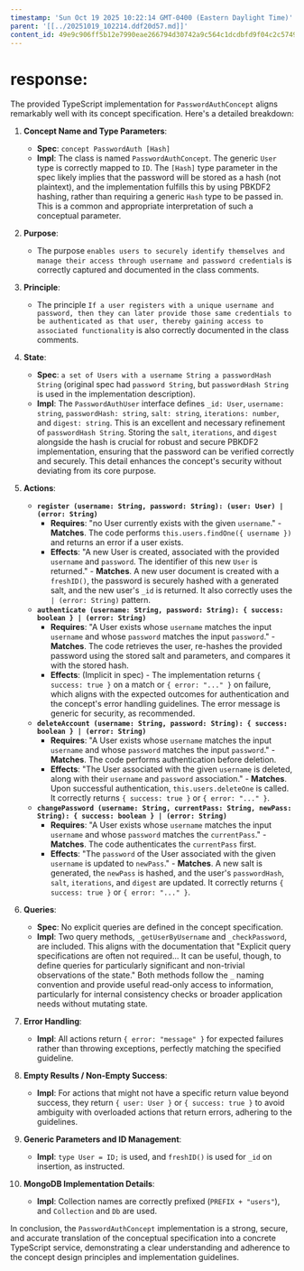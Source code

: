 ```yaml
---
timestamp: 'Sun Oct 19 2025 10:22:14 GMT-0400 (Eastern Daylight Time)'
parent: '[[../20251019_102214.ddf20d57.md]]'
content_id: 49e9c906ff5b12e7990eae266794d30742a9c564c1dcdbfd9f04c2c57495b407
---
```


# response:

The provided TypeScript implementation for `PasswordAuthConcept` aligns remarkably well with its concept specification. Here's a detailed breakdown:

1. **Concept Name and Type Parameters**:
   * **Spec**: `concept PasswordAuth [Hash]`
   * **Impl**: The class is named `PasswordAuthConcept`. The generic `User` type is correctly mapped to `ID`. The `[Hash]` type parameter in the spec likely implies that the password will be stored as a hash (not plaintext), and the implementation fulfills this by using PBKDF2 hashing, rather than requiring a generic `Hash` type to be passed in. This is a common and appropriate interpretation of such a conceptual parameter.

2. **Purpose**:
   * The purpose `enables users to securely identify themselves and manage their access through username and password credentials` is correctly captured and documented in the class comments.

3. **Principle**:
   * The principle `If a user registers with a unique username and password, then they can later provide those same credentials to be authenticated as that user, thereby gaining access to associated functionality` is also correctly documented in the class comments.

4. **State**:
   * **Spec**: `a set of Users with a username String a passwordHash String` (original spec had `password String`, but `passwordHash String` is used in the implementation description).
   * **Impl**: The `PasswordAuthUser` interface defines `_id: User`, `username: string`, `passwordHash: string`, `salt: string`, `iterations: number`, and `digest: string`. This is an excellent and necessary refinement of `passwordHash String`. Storing the `salt`, `iterations`, and `digest` alongside the hash is crucial for robust and secure PBKDF2 implementation, ensuring that the password can be verified correctly and securely. This detail enhances the concept's security without deviating from its core purpose.

5. **Actions**:
   * **`register (username: String, password: String): (user: User) | (error: String)`**
     * **Requires**: "no User currently exists with the given `username`." - **Matches**. The code performs `this.users.findOne({ username })` and returns an error if a user exists.
     * **Effects**: "A new User is created, associated with the provided `username` and `password`. The identifier of this new `User` is returned." - **Matches**. A new user document is created with a `freshID()`, the password is securely hashed with a generated salt, and the new user's `_id` is returned. It also correctly uses the `| (error: String)` pattern.
   * **`authenticate (username: String, password: String): { success: boolean } | (error: String)`**
     * **Requires**: "A User exists whose `username` matches the input `username` and whose `password` matches the input `password`." - **Matches**. The code retrieves the user, re-hashes the provided password using the stored salt and parameters, and compares it with the stored hash.
     * **Effects**: (Implicit in spec) - The implementation returns `{ success: true }` on a match or `{ error: "..." }` on failure, which aligns with the expected outcomes for authentication and the concept's error handling guidelines. The error message is generic for security, as recommended.
   * **`deleteAccount (username: String, password: String): { success: boolean } | (error: String)`**
     * **Requires**: "A User exists whose `username` matches the input `username` and whose `password` matches the input `password`." - **Matches**. The code performs authentication before deletion.
     * **Effects**: "The User associated with the given `username` is deleted, along with their `username` and `password` association." - **Matches**. Upon successful authentication, `this.users.deleteOne` is called. It correctly returns `{ success: true }` or `{ error: "..." }`.
   * **`changePassword (username: String, currentPass: String, newPass: String): { success: boolean } | (error: String)`**
     * **Requires**: "A User exists whose `username` matches the input `username` and whose `password` matches the `currentPass`." - **Matches**. The code authenticates the `currentPass` first.
     * **Effects**: "The `password` of the User associated with the given `username` is updated to `newPass`." - **Matches**. A new salt is generated, the `newPass` is hashed, and the user's `passwordHash`, `salt`, `iterations`, and `digest` are updated. It correctly returns `{ success: true }` or `{ error: "..." }`.

6. **Queries**:
   * **Spec**: No explicit queries are defined in the concept specification.
   * **Impl**: Two query methods, `_getUserByUsername` and `_checkPassword`, are included. This aligns with the documentation that "Explicit query specifications are often not required... It can be useful, though, to define queries for particularly significant and non-trivial observations of the state." Both methods follow the `_` naming convention and provide useful read-only access to information, particularly for internal consistency checks or broader application needs without mutating state.

7. **Error Handling**:
   * **Impl**: All actions return `{ error: "message" }` for expected failures rather than throwing exceptions, perfectly matching the specified guideline.

8. **Empty Results / Non-Empty Success**:
   * **Impl**: For actions that might not have a specific return value beyond success, they return `{ user: User }` or `{ success: true }` to avoid ambiguity with overloaded actions that return errors, adhering to the guidelines.

9. **Generic Parameters and ID Management**:
   * **Impl**: `type User = ID;` is used, and `freshID()` is used for `_id` on insertion, as instructed.

10. **MongoDB Implementation Details**:
    * **Impl**: Collection names are correctly prefixed (`PREFIX + "users"`), and `Collection` and `Db` are used.

In conclusion, the `PasswordAuthConcept` implementation is a strong, secure, and accurate translation of the conceptual specification into a concrete TypeScript service, demonstrating a clear understanding and adherence to the concept design principles and implementation guidelines.
